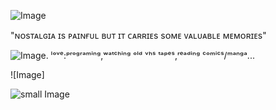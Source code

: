 

![Image](https://github.com/user-attachments/assets/e0359fba-ebcb-48b6-bec1-6921f2f44ad5)
 
"ɴ͏ᴏ͏s͏ᴛ͏ᴀ͏ʟ͏ɢ͏ɪ͏ᴀ͏ ɪ͏s͏ ᴘ͏ᴀ͏ɪ͏ɴ͏ғ͏ᴜ͏ʟ͏ ʙ͏ᴜ͏ᴛ͏ ɪ͏ᴛ͏ ᴄ͏ᴀ͏ʀ͏ʀ͏ɪ͏ᴇ͏s͏ s͏ᴏ͏ᴍ͏ᴇ͏ ᴠ͏ᴀ͏ʟ͏ᴜ͏ᴀ͏ʙ͏ʟ͏ᴇ͏ ᴍ͏ᴇ͏ᴍ͏ᴏ͏ʀ͏ɪ͏ᴇ͏s͏"

![Image](https://i.ibb.co/jHPjRsb/IMG-5016.gif). ˡᵒᵛᵉ:ᵖʳᵒᵍʳᵃᵐⁱⁿᵍ,ʷᵃᵗᶜʰⁱⁿᵍ ᵒˡᵈ ᵛʰˢ ᵗᵃᵖᵉˢ,ʳᵉᵃᵈⁱⁿᵍ ᶜᵒᵐⁱᶜˢ/ᵐᵃⁿᵍᵃ...


![Image]
       
![small Image](https://github.com/user-attachments/assets/30622ced-a86a-46e1-9787-7f795d5b1c39)

  
